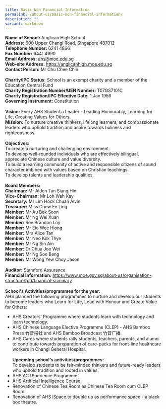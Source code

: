 ```yaml
---
title: Basic Non Financial Information
permalink: /about-us/basic-non-financial-information/
description: ""
variant: markdown
---
```

**Name of School:** Anglican High School<br>
**Address:** 600 Upper Changi Road, Singapore 487012<br>
**Telephone Number:** 6241 4866<br>
**Fax Number:** 6441 4690<br>
**Email Address:** ahs@moe.edu.sg <br>
**Web-site Address:** https://anglicanhigh.moe.edu.sg <br>
**Contact Person:** Mr Chu Chee Chin <br><br>
**Charity/IPC Status:** School is an exempt charity and a member of the Education Central Fund <br>
**Charity Registration Number/UEN Number:** T07GS7101C <br>
**Charity Registration/IPC Effective Date:** 1 Jan 1956 <br>
**Governing Instrument:** Constitution <br><br>
**Vision:** Every AHS Student a Leader - Leading Honourably, Learning for Life, Creating Values for Others. <br>
**Mission:** To nurture creative thinkers, lifelong learners, and compassionate leaders who uphold tradition and aspire towards holiness and righteousness. <br><br>
**Objectives:** <br>To create a nurturing and challenging environment.<br> To develop well-rounded individuals who are effectively bilingual, appreciate Chinese culture and value diversity. <br>To build a learning community of active and responsible citizens of sound character imbibed with values based on Christian teachings. <br>To develop talents and leadership qualities. <br><br>
**Board Members:** <br>
**Chairman:** Mr Alden Tan Siang Hin <br>
**Vice-Chairman:** Mr Loh Wah Kay <br>
**Secretary:** Mr Lim Hock Chuan Alvin <br>
**Treasurer:** Miss Chew Ee Ling <br>
**Member:** Mr Au Bok Soon <br>
**Member:** Mr Ng Wei Xuan <br>
**Member:** Rev Brandon Loy <br>
**Member:** Mr Eio Wee Hiong <br>
**Member:** Mrs Alice Tan <br>
**Member:** Mr Neo Kok Thye <br>
**Member:** Mr Ng Sin Ain <br>
**Member:** Dr Chua Joo Wei <br>
**Member:** Mr Ng Soo Beng <br>
**Member:** Mr Wong Yew Choy Jason <br><br>
**Auditor:** Stamford Assurance <br>
**Financial Information:** https://www.moe.gov.sg/about-us/organisation-structure/fpd/financial-summary <br><br>
**School's Activities/programmes for the year:**<br>
AHS planned the following programmes to nurture and develop our students to become leaders who Learn for Life, Lead with Honour and Create Value for Others: <br>
* AHS Creators' Programme where students learn with technology and learn technology. <br>
* AHS Chinese Language Elective Programme (CLEP) - AHS Bamboo Press 竹音报社 and AHS Bamboo Broadcast 竹音广播. <br>
* AHS Cares where students rally students, teachers, parents, and alumni to contribute towards preparation of care-packs for front-line healthcare workers in Changi General Hospital. <br><br>
**Upcoming school's activities/programmes:** <br>
To develop students to be fair-minded thinkers and future-ready leaders who uphold tradition and rooted in values: <br>
* AHS ACTSperience Programme. <br>
* AHS Artificial Intelligence Course. <br>
* Renovation of Chinese Tea Room as Chinese Tea Room cum CLEP Room. <br>
* Renovation of AHS iSpace to double up as performance space - a black box theatre. <br>